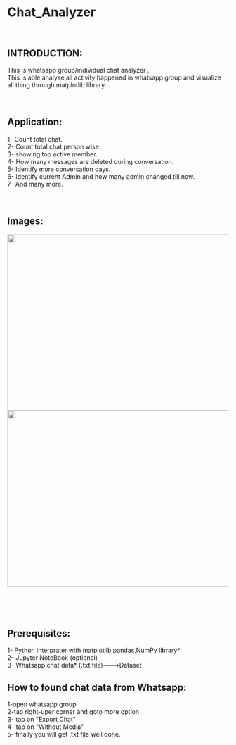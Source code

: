 # Chat_Analyzer<br><br>
## INTRODUCTION:
This is whatsapp group/individual chat analyzer .<br>
This is able analyse all activity happened in whatsapp group and visualize all thing through matplotlib library.
<br><br><br>
## Application:
1- Count total chat.<br>
2- Count total chat person wise.<br>
3- showing top active member.<br>
4- How many messages are deleted during conversation.<br>
5- Identify more conversation days.<br>
6- Identify current Admin and how many admin changed till now.<br>
7- And many more.
<br><br><br>



## Images:
<img src="https://github.com/subahanii/Whatsapp-Chat-Analyzer/blob/master/image1.png" height="400" width="900" />
<img src="https://github.com/subahanii/Whatsapp-Chat-Analyzer/edit/master/image1.png" height="400" width="900" />

<br><br><br>
## Prerequisites:
1- Python interprater with matplotlib,pandas,NumPy library*<br>
2- Jupyter NoteBook (optional)<br>
3- Whatsapp chat data* (.txt file)--->Dataset<br>
## How to found chat data from Whatsapp:
1-open whatsapp group<br>
2-tap right-uper corner and goto more option<br>
3- tap on "Export Chat" <br>
4- tap on "Without Media"<br>
5- finally you will get .txt file well done.<br>

